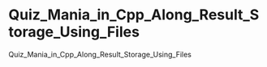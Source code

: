 # Quiz_Mania_in_Cpp_Along_Result_Storage_Using_Files
Quiz_Mania_in_Cpp_Along_Result_Storage_Using_Files
